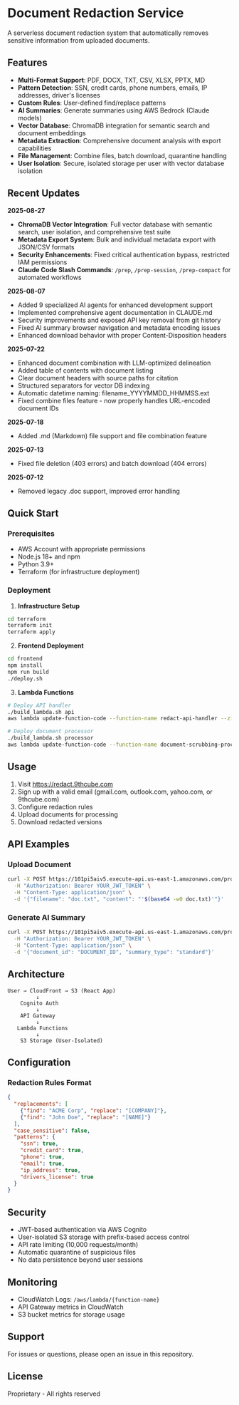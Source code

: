 # Document Redaction Service

A serverless document redaction system that automatically removes sensitive information from uploaded documents.

## Features

- **Multi-Format Support**: PDF, DOCX, TXT, CSV, XLSX, PPTX, MD
- **Pattern Detection**: SSN, credit cards, phone numbers, emails, IP addresses, driver's licenses
- **Custom Rules**: User-defined find/replace patterns
- **AI Summaries**: Generate summaries using AWS Bedrock (Claude models)
- **Vector Database**: ChromaDB integration for semantic search and document embeddings
- **Metadata Extraction**: Comprehensive document analysis with export capabilities
- **File Management**: Combine files, batch download, quarantine handling
- **User Isolation**: Secure, isolated storage per user with vector database isolation

## Recent Updates

**2025-08-27**
- **ChromaDB Vector Integration**: Full vector database with semantic search, user isolation, and comprehensive test suite
- **Metadata Export System**: Bulk and individual metadata export with JSON/CSV formats
- **Security Enhancements**: Fixed critical authentication bypass, restricted IAM permissions
- **Claude Code Slash Commands**: `/prep`, `/prep-session`, `/prep-compact` for automated workflows

**2025-08-07**
- Added 9 specialized AI agents for enhanced development support
- Implemented comprehensive agent documentation in CLAUDE.md
- Security improvements and exposed API key removal from git history
- Fixed AI summary browser navigation and metadata encoding issues
- Enhanced download behavior with proper Content-Disposition headers

**2025-07-22**
- Enhanced document combination with LLM-optimized delineation
- Added table of contents with document listing
- Clear document headers with source paths for citation
- Structured separators for vector DB indexing
- Automatic datetime naming: filename_YYYYMMDD_HHMMSS.ext
- Fixed combine files feature - now properly handles URL-encoded document IDs

**2025-07-18**
- Added .md (Markdown) file support and file combination feature

**2025-07-13**
- Fixed file deletion (403 errors) and batch download (404 errors)

**2025-07-12**
- Removed legacy .doc support, improved error handling

## Quick Start

### Prerequisites
- AWS Account with appropriate permissions
- Node.js 18+ and npm
- Python 3.9+
- Terraform (for infrastructure deployment)

### Deployment

1. **Infrastructure Setup**
```bash
cd terraform
terraform init
terraform apply
```

2. **Frontend Deployment**
```bash
cd frontend
npm install
npm run build
./deploy.sh
```

3. **Lambda Functions**
```bash
# Deploy API handler
./build_lambda.sh api
aws lambda update-function-code --function-name redact-api-handler --zip-file fileb://api_lambda.zip

# Deploy document processor
./build_lambda.sh processor
aws lambda update-function-code --function-name document-scrubbing-processor --zip-file fileb://document_processor.zip
```

## Usage

1. Visit https://redact.9thcube.com
2. Sign up with a valid email (gmail.com, outlook.com, yahoo.com, or 9thcube.com)
3. Configure redaction rules
4. Upload documents for processing
5. Download redacted versions

## API Examples

### Upload Document
```bash
curl -X POST https://101pi5aiv5.execute-api.us-east-1.amazonaws.com/production/documents/upload \
  -H "Authorization: Bearer YOUR_JWT_TOKEN" \
  -H "Content-Type: application/json" \
  -d '{"filename": "doc.txt", "content": "'$(base64 -w0 doc.txt)'"}'
```

### Generate AI Summary
```bash
curl -X POST https://101pi5aiv5.execute-api.us-east-1.amazonaws.com/production/documents/ai-summary \
  -H "Authorization: Bearer YOUR_JWT_TOKEN" \
  -H "Content-Type: application/json" \
  -d '{"document_id": "DOCUMENT_ID", "summary_type": "standard"}'
```

## Architecture

```
User → CloudFront → S3 (React App)
         ↓
    Cognito Auth
         ↓
    API Gateway
         ↓
   Lambda Functions
         ↓
    S3 Storage (User-Isolated)
```

## Configuration

### Redaction Rules Format
```json
{
  "replacements": [
    {"find": "ACME Corp", "replace": "[COMPANY]"},
    {"find": "John Doe", "replace": "[NAME]"}
  ],
  "case_sensitive": false,
  "patterns": {
    "ssn": true,
    "credit_card": true,
    "phone": true,
    "email": true,
    "ip_address": true,
    "drivers_license": true
  }
}
```

## Security

- JWT-based authentication via AWS Cognito
- User-isolated S3 storage with prefix-based access control
- API rate limiting (10,000 requests/month)
- Automatic quarantine of suspicious files
- No data persistence beyond user sessions

## Monitoring

- CloudWatch Logs: `/aws/lambda/{function-name}`
- API Gateway metrics in CloudWatch
- S3 bucket metrics for storage usage

## Support

For issues or questions, please open an issue in this repository.

## License

Proprietary - All rights reserved